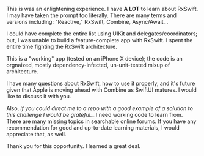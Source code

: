 

This is was an enlightening experience.  I have __A LOT__ to learn about RxSwift.
I may have taken the prompt too literally.  There are many terms and versions including: "Reactive," RxSwift, Combine, Async/Await...

I could have complete the entire list using UIKit and delegates/coordinators; but, I was unable to build a feature-complete app with RxSwift.
I spent the entire time fighting the RxSwift architecture.


This is a "working" app (tested on an iPhone X device); the code is an orgnaized, mostly dependency-infected, un-unit-tested mixup of architecture.

I have many questions about RxSwift, how to use it properly, and it's future given that Apple is moving ahead with Combine as SwiftUI matures.  I would like to discuss it with you.

Also, _if you could direct me to a repo with a _good_ example of a solution to this challenge I would be grateful.__ I need working code to learn from.  There are many missing topics in searchable online forums.  If you have any recommendation for good and up-to-date learning materials, I would appreciate that, as well.

Thank you for this opportunity.  I learned a great deal.